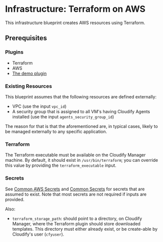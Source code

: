 # Infrastructure: Terraform on AWS

This infrastructure blueprint creates AWS resources using Terraform.

## Prerequisites

### Plugins

* Terraform
* AWS
* [The demo plugin](../../../plugins/demo)

### Existing Resources

This blueprint assumes that the following resources are defined externally:

* VPC (use the input `vpc_id`)
* A security group that is assigned to all VM's having Cloudify Agents installed (use the input `agents_security_group_id`)

The reason for that is that the aforementioned are, in typical cases, likely to be managed
externally to any specific application.

### Terraform

The Terraform executable must be available on the Cloudify Manager machine. By default, it should exist in
`/usr/bin/terraform`; you can override this value by providing the `terraform_executable` input.

### Secrets

See [Common AWS Secrets](../README.md#common-aws-secrets) and [Common Secrets](../README.md#common-secrets) for secrets
that are assumed to exist. Note that most secrets are not required if inputs are provided.

Also:

* `terraform_storage_path`: should point to a directory, on Cloudify Manager, where the Terraform plugin
should store downloaded templates. This directory must either already exist, or be create-able by Cloudify's
user (`cfyuser`).
